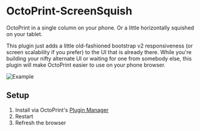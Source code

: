# OctoPrint-ScreenSquish

OctoPrint in a single column on your phone.  Or a little horizontally squished 
on your tablet.

This plugin just adds a little old-fashioned bootstrap v2 responsiveness (or
screen scalability if you prefer) to the UI that is already there.  While you're
building your nifty alternate UI or waiting for one from somebody else, this plugin
will make OctoPrint easier to use on your phone browser.

![Example](https://markwal.github.io/OctoPrint/squishsample.png)

## Setup

1. Install via OctoPrint's [Plugin Manager](https://github.com/foosel/OctoPrint/wiki/Plugin:-Plugin-Manager)
2. Restart
3. Refresh the browser
